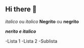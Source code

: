 ## Hi there 👋
<!-- Cabeçalhos
# Título 1
## Título 2
### Título 3
#### Título 4
##### Título 5
###### Título 6
!-->
*italico* ou _italico_
**Negrito** ou __negrito__

___nerito e italico___

-Lista 1
-Lista 2
 -Sublista

<!--
**SamuelProfissional/SamuelProfissional** is a ✨ _special_ ✨ repository because its `README.md` (this file) appears on your GitHub profile.

Here are some ideas to get you started:

- 🔭 I’m currently working on ...
- 🌱 I’m currently learning ...
- 👯 I’m looking to collaborate on ...
- 🤔 I’m looking for help with ...
- 💬 Ask me about ...
- 📫 How to reach me: ...
- ⚡ Fun fact: ...
-->
